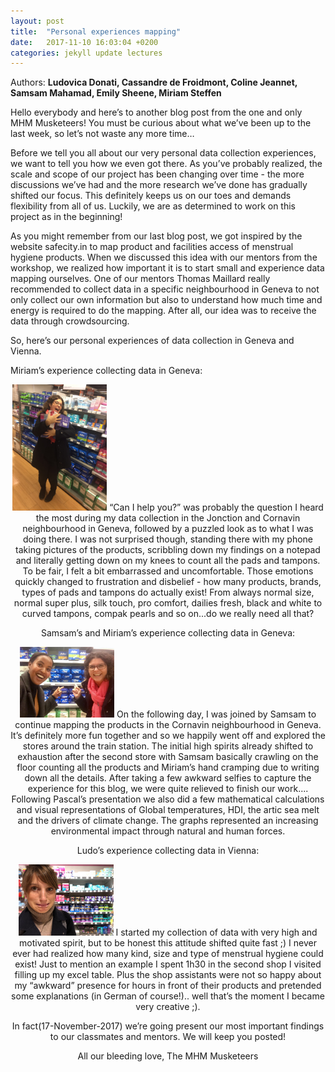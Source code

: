 ```yaml
---
layout: post
title:  "Personal experiences mapping"
date:   2017-11-10 16:03:04 +0200
categories: jekyll update lectures
---
```


Authors: **Ludovica Donati, Cassandre de Froidmont, Coline Jeannet, Samsam Mahamad, Emily Sheene, Miriam Steffen**

Hello everybody and here’s to another blog post from the one and only MHM Musketeers! You must be curious about what we’ve been up to the last week, so let’s not waste any more time…

Before we tell you all about our very personal data collection experiences, we want to tell you how we even got there. As you’ve probably realized, the scale and scope of our project has been changing over time - the more discussions we’ve had and the more research we’ve done has gradually shifted our focus. This definitely keeps us on our toes and demands flexibility from all of us. Luckily, we are as determined to work on this project as in the beginning!

As you might remember from our last blog post, we got inspired by the website safecity.in to map product and facilities access of menstrual hygiene products. When we discussed this idea with our mentors from the workshop, we realized how important it is to start small and experience data mapping ourselves. One of our mentors Thomas Maillard really recommended to collect data in a specific neighbourhood in Geneva to not only collect our own information but also to understand how much time and energy is required to do the mapping. After all, our idea was to receive the data through crowdsourcing.

So, here’s our personal experiences of data collection in Geneva and Vienna.

Miriam’s experience collecting data in Geneva:
<center><img src="/images/Miriam in Store.JPG" alt=""  width="30%"></left>
“Can I help you?” was probably the question I heard the most during my data collection in the Jonction and Cornavin neighbourhood in Geneva, followed by a puzzled look as to what I was doing there. I was not surprised though, standing there with my phone taking pictures of the products, scribbling down my findings on a notepad and literally getting down on my knees to count all the pads and tampons. To be fair, I felt a bit embarrassed and uncomfortable. Those emotions quickly changed to frustration and disbelief - how many products, brands, types of pads and tampons do actually exist! From always normal size, normal super plus, silk touch, pro comfort, dailies fresh, black and white to curved tampons, compak pearls and so on...do we really need all that?

Samsam’s and Miriam’s experience collecting data in Geneva:
<center><img src="/images/Samsam and Miriam.JPG" alt=""  width="30%"></left>
On the following day, I was joined by Samsam to continue mapping the products in the Cornavin neighbourhood in Geneva. It’s definitely more fun together and so we happily went off and explored the stores around the train station. The initial high spirits already shifted to exhaustion after the second store with Samsam basically crawling on the floor counting all the products and Miriam’s hand cramping due to writing down all the details. After taking a few awkward selfies to capture the experience for this blog, we were quite relieved to finish our work....
Following Pascal’s presentation we also did a few mathematical calculations and visual representations of Global temperatures, HDI, the artic sea melt and the drivers of climate change. The graphs represented an increasing environmental impact through natural and human forces. 

Ludo’s experience collecting data in Vienna: 
<center><img src="/images/Ludo in Store.JPG" alt=""  width="30%"></left>
I started my collection of data with very high and motivated spirit, but to be honest this attitude shifted quite fast ;) I never ever had realized how many kind, size and type of menstrual hygiene could exist! Just to mention an example I spent 1h30 in the second shop I visited filling up my excel table. Plus the shop assistants were not so happy about my “awkward” presence for hours in front of their products and pretended some explanations (in German of course!).. well that’s the moment I became very creative ;).

In fact(17-November-2017) we’re going present our most important findings to our classmates and mentors. We will keep you posted!
 
All our bleeding love,
The MHM Musketeers
